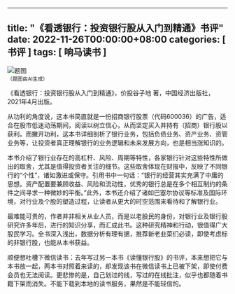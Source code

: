 
---
title: "《看透银行：投资银行股从入门到精通》书评"
date: 2022-11-26T00:00:00+08:00
categories: [ 书评 ]
tags: [ 响马读书 ]
---

<div class="p-3 text-center">
  <img class="img-fluid" src="/images/2022/1126/01.png" alt="题图" style="max-width:640px">
  <div><small>（题图由AI生成）</small></div>
</div>

《看透银行：投资银行股从入门到精通》，价投谷子地 著，中国经济出版社，2021年4月出版。

从功利的角度说，这本书简直就是一份招商银行股票（代码600036）的广告，适合在股市低迷动荡期间，阅读以树立信心，从而坚定买入并持有（招商）银行股以获利。而撇开功利，这本书详细剖析了银行业务，包括负债业务、资产业务、资管业务等，让投资者真正理解银行的业务逻辑和未来发展方向，也是相当涨知识的。

本书介绍了银行业存在的高杠杆、风险、周期等特性，各家银行针对这些特性所做出的取舍，尤其是值得投资者关注的细节。这些取舍体现在财报中，反映了不同银行的“个性”，诸如激进或保守。引用书中一句话：“银行的经营其实充满了中庸的思想。资产配置要兼顾收益、风险和流动性，优秀的银行总是在多个相互制约的条件之间寻求一种微妙的平衡。”此外，本书还介绍了诸如巴塞尔协议等标准及国际环境，对行业及个股的塑造过程，让读者从更大的时空范围来看待和了解银行业。

最难能可贵的，作者并非相关从业人员，而是以老股民的身份，对银行业及银行股研究许多年后，进行的知识分享，而汇成此书。这种研究精神和行动，很值得广大股民学习。全书深入浅出，数据分析有理有据，推荐新老韭菜们必读，即使考虑标的非银行股，也能从本书获益。

顺便想吐槽下微信读书：去年写过另一本书《读懂银行股》的书评，本来想把它与本书放一起，两本书对照着来读的，却发现该书在微信读书上已被下架，即使付费会员也无法阅读。更悲惨的是，自己划过的线，写过的在线批注，似乎也都随着书籍下架而消失。不能下载到本地的读书服务，果然是不能轻信的。
